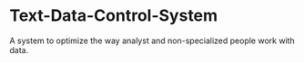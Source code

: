 # Text-Data-Control-System
A system to optimize the way analyst and non-specialized people work with data.
